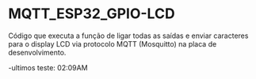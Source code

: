 # MQTT_ESP32_GPIO-LCD

Código que executa a função de ligar todas as saídas e enviar caracteres para o display LCD via protocolo MQTT (Mosquitto) na placa de desenvolvimento.

-ultimos teste: 02:09AM
